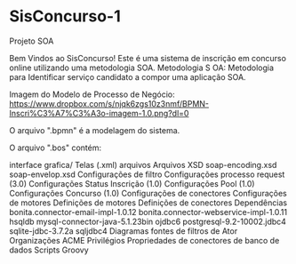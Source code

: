 # SisConcurso-1
Projeto SOA

Bem Vindos ao SisConcurso! Este é uma sistema de inscrição em concurso online utilizando uma metodologia SOA. Metodologia S
OA: Metodologia para Identificar serviço candidato a compor uma aplicação SOA.

Imagem do Modelo de Processo de Negócio: https://www.dropbox.com/s/njqk6zgs10z3nmf/BPMN-Inscri%C3%A7%C3%A3o-imagem-1.0.png?dl=0

O arquivo ".bpmn" é a modelagem do sistema.

O arquivo ".bos" contém:

interface grafica/ Telas (.xml)
arquivos 
Arquivos XSD 
soap-encoding.xsd 
soap-envelop.xsd 
Configurações de filtro 
Configurações processo request (3.0)
Configurações Status Inscrição (1.0) 
Configurações Pool (1.0) 
Configurações Concurso (1.0) 
Configurações de conectores 
Configurações de motores Definições de motores Definições de conectores
Dependências 
bonita.connector-email-impl-1.0.12 
bonita.connector-webservice-impl-1.0.11 
hsqldb mysql-connector-java-5.1.23bin 
ojdbc6 
postgresql-9.2-10002.jdbc4 
sqlite-jdbc-3.7.2a 
sqljdbc4 
Diagramas fontes de filtros de Ator 
Organizações 
ACME 
Privilégios 
Propriedades de conectores de banco de dados 
Scripts Groovy

